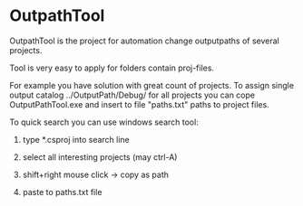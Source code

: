 # OutpathTool
OutpathTool is the project for automation change outputpaths of several projects.


Tool is very easy to apply for folders contain proj-files.

For example you have solution with great count of projects. To assign single output catalog ../OutputPath/Debug/ for all projects you can cope OutputPathTool.exe and insert to file "paths.txt" paths to project files.

To quick search you can use windows search tool:
1) type *.csproj into search line

2) select all interesting projects (may ctrl-A)
3) shift+right mouse click -> copy as path
4) paste to paths.txt file
